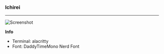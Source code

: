 ### Ichirei

---

![Screenshot](https://github.com/ichirei/ichirei.zsh-theme/assets/83379604/af79aea8-88a8-40cf-a97d-9d3e3b20b37a)

**Info**
- Terminal: alacritty
- Font: DaddyTimeMono Nerd Font
